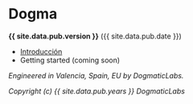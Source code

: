 # Dogma

**{{ site.data.pub.version }}** ({{ site.data.pub.date }})

- [Introducción](./es/getting-started/README.md)
- Getting started (coming soon)

*Engineered in Valencia, Spain, EU by DogmaticLabs.*

*Copyright (c) {{ site.data.pub.years }} DogmaticLabs*